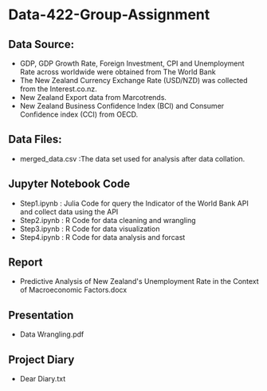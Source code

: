 # Data-422-Group-Assignment
## Data Source:	 
- GDP, GDP Growth Rate, Foreign Investment, CPI and Unemployment Rate across worldwide were obtained from The World Bank
- The New Zealand Currency Exchange Rate (USD/NZD) was collected from the Interest.co.nz.
- New Zealand Export data from Marcotrends.
- New Zealand Business Confidence Index (BCI) and Consumer Confidence index (CCI) from OECD.
## Data Files:
- merged_data.csv :The data set used for analysis after data collation.

## Jupyter Notebook Code
- Step1.ipynb : Julia Code for query the Indicator of the World Bank API and collect data using the API
- Step2.ipynb : R Code for data cleaning and wrangling
- Step3.ipynb : R Code for data visualization
- Step4.ipynb : R Code for data analysis and forcast

## Report
- Predictive Analysis of New Zealand's Unemployment Rate in the Context of Macroeconomic Factors.docx

## Presentation
- Data Wrangling.pdf

## Project Diary 
- Dear Diary.txt
